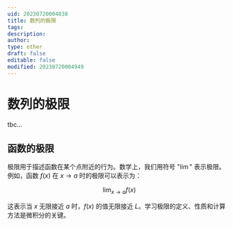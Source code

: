 ```yaml
---
uid: 20230720004038
title: 数列的极限
tags: 
description: 
author: 
type: other
draft: false
editable: false
modified: 20230720004949
---
```


# 数列的极限

tbc...

## 函数的极限

极限用于描述函数在某个点附近的行为。数学上，我们用符号 "$\lim$" 表示极限。例如，函数 $f(x)$ 在 $x \to a$ 时的极限可以表示为：

$$
\lim _{x \to a} f(x)
$$

这表示当 $x$ 无限接近 $a$ 时，$f(x)$ 的值无限接近 $L$。学习极限的定义、性质和计算方法是微积分的关键。
